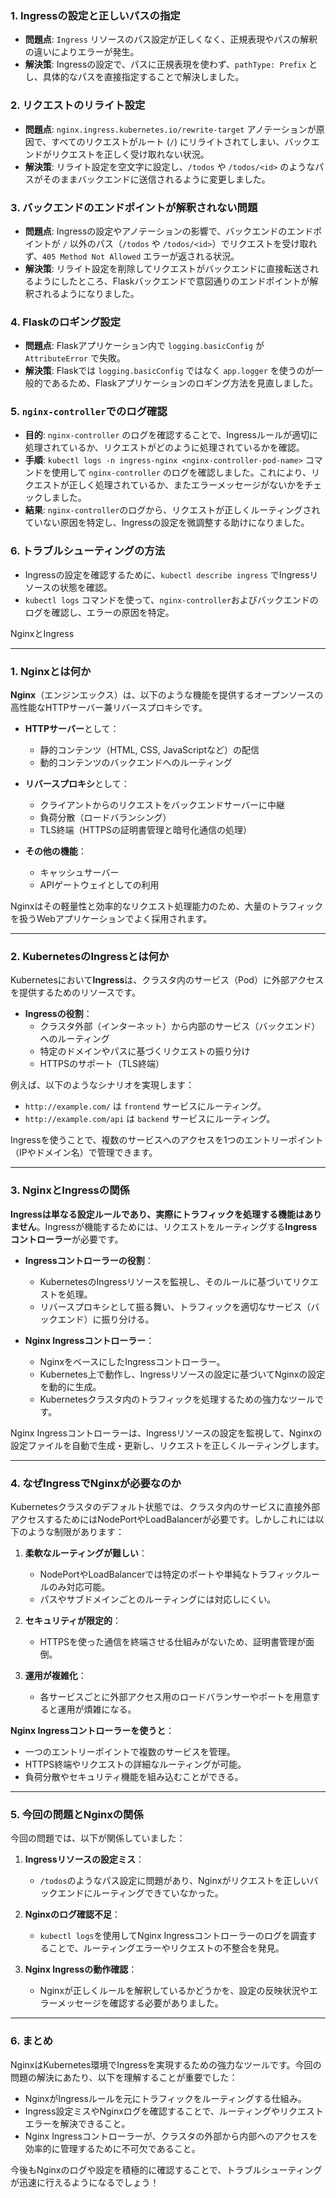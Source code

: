 
### 1. **Ingressの設定と正しいパスの指定**
   - **問題点**: `Ingress` リソースのパス設定が正しくなく、正規表現やパスの解釈の違いによりエラーが発生。
   - **解決策**: Ingressの設定で、パスに正規表現を使わず、`pathType: Prefix` とし、具体的なパスを直接指定することで解決しました。

### 2. **リクエストのリライト設定**
   - **問題点**: `nginx.ingress.kubernetes.io/rewrite-target` アノテーションが原因で、すべてのリクエストがルート (`/`) にリライトされてしまい、バックエンドがリクエストを正しく受け取れない状況。
   - **解決策**: リライト設定を空文字に設定し、`/todos` や `/todos/<id>` のようなパスがそのままバックエンドに送信されるように変更しました。

### 3. **バックエンドのエンドポイントが解釈されない問題**
   - **問題点**: Ingressの設定やアノテーションの影響で、バックエンドのエンドポイントが `/` 以外のパス（`/todos` や `/todos/<id>`）でリクエストを受け取れず、`405 Method Not Allowed` エラーが返される状況。
   - **解決策**: リライト設定を削除してリクエストがバックエンドに直接転送されるようにしたところ、Flaskバックエンドで意図通りのエンドポイントが解釈されるようになりました。

### 4. **Flaskのロギング設定**
   - **問題点**: Flaskアプリケーション内で `logging.basicConfig` が `AttributeError` で失敗。
   - **解決策**: Flaskでは `logging.basicConfig` ではなく `app.logger` を使うのが一般的であるため、Flaskアプリケーションのロギング方法を見直しました。

### 5. **`nginx-controller`でのログ確認**
   - **目的**: `nginx-controller` のログを確認することで、Ingressルールが適切に処理されているか、リクエストがどのように処理されているかを確認。
   - **手順**: `kubectl logs -n ingress-nginx <nginx-controller-pod-name>` コマンドを使用して `nginx-controller` のログを確認しました。これにより、リクエストが正しく処理されているか、またエラーメッセージがないかをチェックしました。
   - **結果**: `nginx-controller`のログから、リクエストが正しくルーティングされていない原因を特定し、Ingressの設定を微調整する助けになりました。

### 6. **トラブルシューティングの方法**
   - Ingressの設定を確認するために、`kubectl describe ingress` でIngressリソースの状態を確認。
   - `kubectl logs` コマンドを使って、`nginx-controller`およびバックエンドのログを確認し、エラーの原因を特定。




NginxとIngress

---

### **1. Nginxとは何か**
**Nginx**（エンジンエックス）は、以下のような機能を提供するオープンソースの高性能なHTTPサーバー兼リバースプロキシです。

- **HTTPサーバー**として：
  - 静的コンテンツ（HTML, CSS, JavaScriptなど）の配信
  - 動的コンテンツのバックエンドへのルーティング

- **リバースプロキシ**として：
  - クライアントからのリクエストをバックエンドサーバーに中継
  - 負荷分散（ロードバランシング）
  - TLS終端（HTTPSの証明書管理と暗号化通信の処理）

- **その他の機能**：
  - キャッシュサーバー
  - APIゲートウェイとしての利用

Nginxはその軽量性と効率的なリクエスト処理能力のため、大量のトラフィックを扱うWebアプリケーションでよく採用されます。

---

### **2. KubernetesのIngressとは何か**
Kubernetesにおいて**Ingress**は、クラスタ内のサービス（Pod）に外部アクセスを提供するためのリソースです。

- **Ingressの役割**：
  - クラスタ外部（インターネット）から内部のサービス（バックエンド）へのルーティング
  - 特定のドメインやパスに基づくリクエストの振り分け
  - HTTPSのサポート（TLS終端）

例えば、以下のようなシナリオを実現します：
- `http://example.com/` は `frontend` サービスにルーティング。
- `http://example.com/api` は `backend` サービスにルーティング。

Ingressを使うことで、複数のサービスへのアクセスを1つのエントリーポイント（IPやドメイン名）で管理できます。

---

### **3. NginxとIngressの関係**
**Ingressは単なる設定ルールであり、実際にトラフィックを処理する機能はありません**。Ingressが機能するためには、リクエストをルーティングする**Ingressコントローラー**が必要です。

- **Ingressコントローラーの役割**：
  - KubernetesのIngressリソースを監視し、そのルールに基づいてリクエストを処理。
  - リバースプロキシとして振る舞い、トラフィックを適切なサービス（バックエンド）に振り分ける。

- **Nginx Ingressコントローラー**：
  - NginxをベースにしたIngressコントローラー。
  - Kubernetes上で動作し、Ingressリソースの設定に基づいてNginxの設定を動的に生成。
  - Kubernetesクラスタ内のトラフィックを処理するための強力なツールです。

Nginx Ingressコントローラーは、Ingressリソースの設定を監視して、Nginxの設定ファイルを自動で生成・更新し、リクエストを正しくルーティングします。

---

### **4. なぜIngressでNginxが必要なのか**
Kubernetesクラスタのデフォルト状態では、クラスタ内のサービスに直接外部アクセスするためにはNodePortやLoadBalancerが必要です。しかしこれには以下のような制限があります：

1. **柔軟なルーティングが難しい**：
   - NodePortやLoadBalancerでは特定のポートや単純なトラフィックルールのみ対応可能。
   - パスやサブドメインごとのルーティングには対応しにくい。

2. **セキュリティが限定的**：
   - HTTPSを使った通信を終端させる仕組みがないため、証明書管理が面倒。

3. **運用が複雑化**：
   - 各サービスごとに外部アクセス用のロードバランサーやポートを用意すると運用が煩雑になる。

**Nginx Ingressコントローラーを使うと**：
- 一つのエントリーポイントで複数のサービスを管理。
- HTTPS終端やリクエストの詳細なルーティングが可能。
- 負荷分散やセキュリティ機能を組み込むことができる。

---

### **5. 今回の問題とNginxの関係**
今回の問題では、以下が関係していました：

1. **Ingressリソースの設定ミス**：
   - `/todos`のようなパス設定に問題があり、Nginxがリクエストを正しいバックエンドにルーティングできていなかった。

2. **Nginxのログ確認不足**：
   - `kubectl logs`を使用してNginx Ingressコントローラーのログを調査することで、ルーティングエラーやリクエストの不整合を発見。

3. **Nginx Ingressの動作確認**：
   - Nginxが正しくルールを解釈しているかどうかを、設定の反映状況やエラーメッセージを確認する必要がありました。

---

### **6. まとめ**
NginxはKubernetes環境でIngressを実現するための強力なツールです。今回の問題の解決にあたり、以下を理解することが重要でした：
- NginxがIngressルールを元にトラフィックをルーティングする仕組み。
- Ingress設定ミスやNginxログを確認することで、ルーティングやリクエストエラーを解決できること。
- Nginx Ingressコントローラーが、クラスタの外部から内部へのアクセスを効率的に管理するために不可欠であること。

今後もNginxのログや設定を積極的に確認することで、トラブルシューティングが迅速に行えるようになるでしょう！